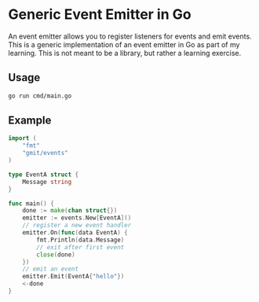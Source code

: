 # Generic Event Emitter in Go

An event emitter allows you to register listeners for events and emit events. This is a generic implementation of an event emitter in Go as part of my learning. This is not meant to be a library, but rather a learning exercise.


## Usage

```bash
go run cmd/main.go
```


## Example

```go
import (
	"fmt"
	"gmit/events"
)

type EventA struct {
	Message string
}

func main() {
	done := make(chan struct{})
	emitter := events.New[EventA]()
	// register a new event handler
	emitter.On(func(data EventA) {
		fmt.Println(data.Message)
		// exit after first event
		close(done)
	})
	// emit an event
	emitter.Emit(EventA{"hello"})
	<-done
}
```
